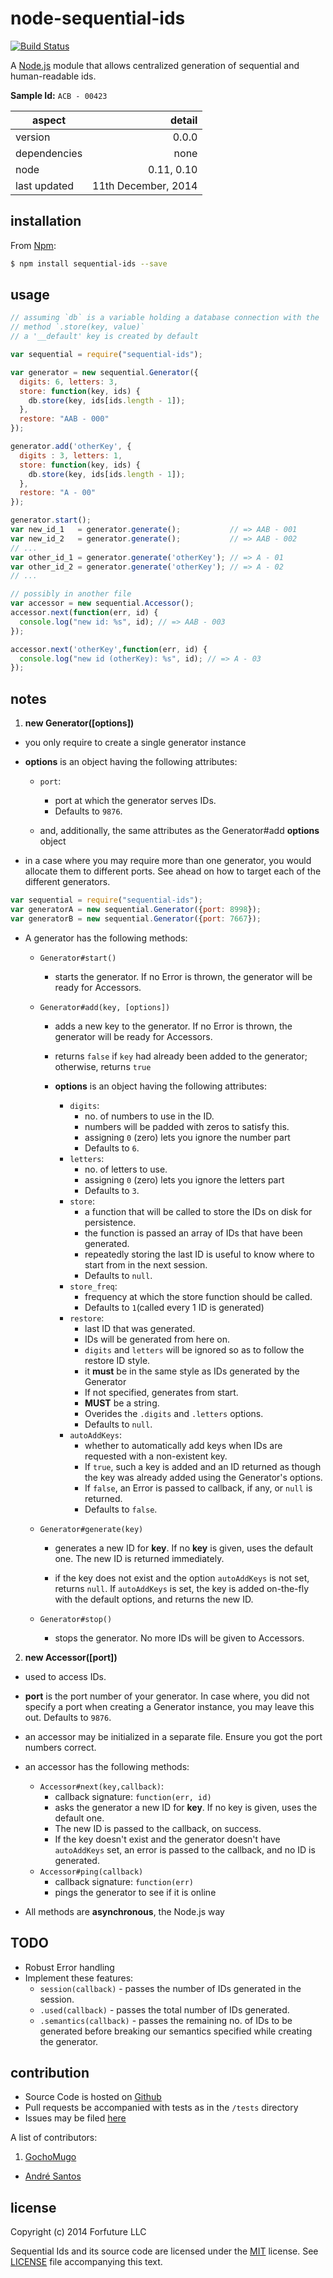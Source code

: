 
# node-sequential-ids

[![Build Status](https://travis-ci.org/forfuture-dev/node-sequential-ids.svg?branch=master)](https://travis-ci.org/forfuture-dev/node-sequential-ids)

A [Node.js][nodejs] module that allows centralized generation of
sequential and human-readable ids.

**Sample Id:** `ACB - 00423`

|aspect|detail|
|-------|-----:|
|version|0.0.0|
|dependencies|none|
|node|0.11, 0.10|
|last updated|11th December, 2014|


## installation

From [Npm][npmjs]:

```bash
$ npm install sequential-ids --save
```


## usage

```js
// assuming `db` is a variable holding a database connection with the
// method `.store(key, value)`
// a '__default' key is created by default

var sequential = require("sequential-ids");

var generator = new sequential.Generator({
  digits: 6, letters: 3,
  store: function(key, ids) {
    db.store(key, ids[ids.length - 1]);
  },
  restore: "AAB - 000"
});

generator.add('otherKey', {
  digits : 3, letters: 1,
  store: function(key, ids) {
    db.store(key, ids[ids.length - 1]);
  },
  restore: "A - 00"
});

generator.start();
var new_id_1   = generator.generate();           // => AAB - 001
var new_id_2   = generator.generate();           // => AAB - 002
// ...
var other_id_1 = generator.generate('otherKey'); // => A - 01
var other_id_2 = generator.generate('otherKey'); // => A - 02
// ...

// possibly in another file
var accessor = new sequential.Accessor();
accessor.next(function(err, id) {
  console.log("new id: %s", id); // => AAB - 003
});

accessor.next('otherKey',function(err, id) {
  console.log("new id (otherKey): %s", id); // => A - 03
});
```


## notes

1. **new Generator([options])**

  * you only require to create a single generator instance
  * **options** is an object having the following attributes:

      * `port`:
          * port at which the generator serves IDs.
          * Defaults to `9876`.

    * and, additionally, the same attributes as the Generator#add
    **options** object

  * in a case where you may require more than one generator, you
    would allocate them to different ports. See ahead on how to target
    each of the different generators.

  ```js
  var sequential = require("sequential-ids");
  var generatorA = new sequential.Generator({port: 8998});
  var generatorB = new sequential.Generator({port: 7667});
  ```

  * A generator has the following methods:

    * `Generator#start()`
      * starts the generator. If no Error is thrown, the generator will be
        ready for Accessors.

    * `Generator#add(key, [options])`
      * adds a new key to the generator. If no Error is thrown, the
        generator will be ready for Accessors.
      * returns `false` if `key` had already been added to the
        generator; otherwise, returns `true`

      * **options** is an object having the following attributes:

        * `digits`:
            * no. of numbers to use in the ID.
            * numbers will be padded with zeros to satisfy this.
            * assigning `0` (zero) lets you ignore the number part
            * Defaults to `6`.
        * `letters`:
            * no. of letters to use.
            * assigning `0` (zero) lets you ignore the letters part
            * Defaults to `3`.
        * `store`:
            * a function that will be called to store the IDs on disk for
              persistence.
            * the function is passed an array of IDs that have been
              generated.
            * repeatedly storing the last ID is useful to know where to
              start from in the next session.
            * Defaults to `null`.
        * `store_freq`:
            * frequency at which the store function should be called.
            * Defaults to `1`(called every 1 ID is generated)
        * `restore`:
            * last ID that was generated.
            * IDs will be generated from here on.
            * `digits` and `letters` will be ignored so as to follow the
              restore ID style.
            * it **must** be in the same style as IDs generated by the
              Generator
            * If not specified, generates from start.
            * **MUST** be a string.
            * Overides the `.digits` and `.letters` options.
            * Defaults to `null`.
        * `autoAddKeys`:
            * whether to automatically add keys when IDs are requested
              with a non-existent key.
            * If `true`, such a key is added and an ID returned as though
              the key was already added using the Generator's options.
            * If `false`, an Error is passed to callback, if any, or `null` is
              returned.
            * Defaults to `false`.

    * `Generator#generate(key)`
      * generates a new ID for **key**. If no **key** is given, uses
        the default one. The new ID is returned immediately.

      * if the key does not exist and the option `autoAddKeys` is not
        set,  returns `null`. If `autoAddKeys` is set, the key is
        added on-the-fly with the default options, and returns the new
        ID.

    * `Generator#stop()`
      * stops the generator. No more IDs will be given to Accessors.

2. **new Accessor([port])**

  * used to access IDs.
  * **port** is the port number of your generator. In case where, you
    did not specify a port when creating a Generator instance, you may
    leave this out. Defaults to `9876`.
  * an accessor may be initialized in a separate file. Ensure you got the
    port numbers correct.
  * an accessor has the following methods:

    * `Accessor#next(key,callback)`:
      * callback signature: `function(err, id)`
      * asks the generator a new ID for **key**. If no key is
        given, uses the default one.
      * The new ID is passed to the callback, on success.
      * If the key doesn't exist and the generator doesn't have
        `autoAddKeys` set, an error is passed to the callback, and no
        ID is generated.
    * `Accessor#ping(callback)`
      * callback signature: `function(err)`
      * pings the generator to see if it is online

  * All methods are **asynchronous**, the Node.js way


## TODO

* Robust Error handling
* Implement these features:
    * `session(callback)` - passes the number of IDs generated in the
      session.
    * `.used(callback)` - passes the total number of IDs generated.
    * `.semantics(callback)` - passes the remaining no. of IDs to be
      generated before breaking our semantics specified while creating
      the generator.


## contribution

* Source Code is hosted on [Github][repo]
* Pull requests be accompanied with tests as in the `/tests` directory
* Issues may be filed [here][issues]

A list of contributors:

1. [GochoMugo](https://github.com/GochoMugo)
*  [André Santos](https://github.com/andrefs)


## license

Copyright (c) 2014 Forfuture LLC

Sequential Ids and its source code are licensed under the [MIT][mit]
  license. See [LICENSE](LICENSE) file accompanying this text.


[issues]:https://github.com/forfuture-dev/node-sequential-ids/issues
[mit]:https://opensource.org/licenses/MIT
[nodejs]:https://nodejs.org
[npmjs]:https://npmjs.org/sequential-ids
[repo]:https://github.com/forfuture-dev/node-sequential-ids
